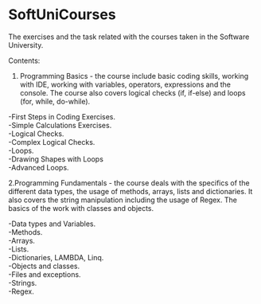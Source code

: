 # SoftUniCourses
The exercises and the task related with the courses taken in the Software University.

Contents:
1. Programming Basics - the course include basic coding skills, working with IDE, working with variables, operators, expressions and the console. The course also covers logical checks (if, if-else) and loops (for, while, do-while).

-First Steps in Coding Exercises.<br />
-Simple Calculations Exercises.<br />
-Logical Checks.<br />
-Complex Logical Checks.<br />
-Loops.<br />
-Drawing Shapes with Loops<br />
-Advanced Loops.<br />

2.Programming Fundamentals - the course deals with the specifics of the different data types, the usage of methods, arrays, lists and dictionaries. It also covers the string manipulation including the usage of Regex. The basics of the work with classes and objects.

-Data types and Variables.<br />
-Methods.<br />
-Arrays.<br />
-Lists.<br />
-Dictionaries, LAMBDA, Linq.<br />
-Objects and classes.<br />
-Files and exceptions.<br />
-Strings.<br />
-Regex.<br />
